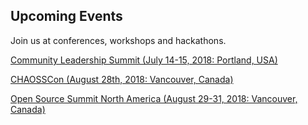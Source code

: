 ## Upcoming Events

Join us at conferences, workshops and hackathons.

[Community Leadership Summit (July 14-15, 2018: Portland, USA)](http://www.communityleadershipsummit.com/)

[CHAOSSCon (August 28th, 2018: Vancouver, Canada)](http://chaoss.community/chaosscon-2018-NA)

[Open Source Summit North America (August 29-31, 2018: Vancouver, Canada)](https://events.linuxfoundation.org/events/open-source-summit-north-america-2018/)
